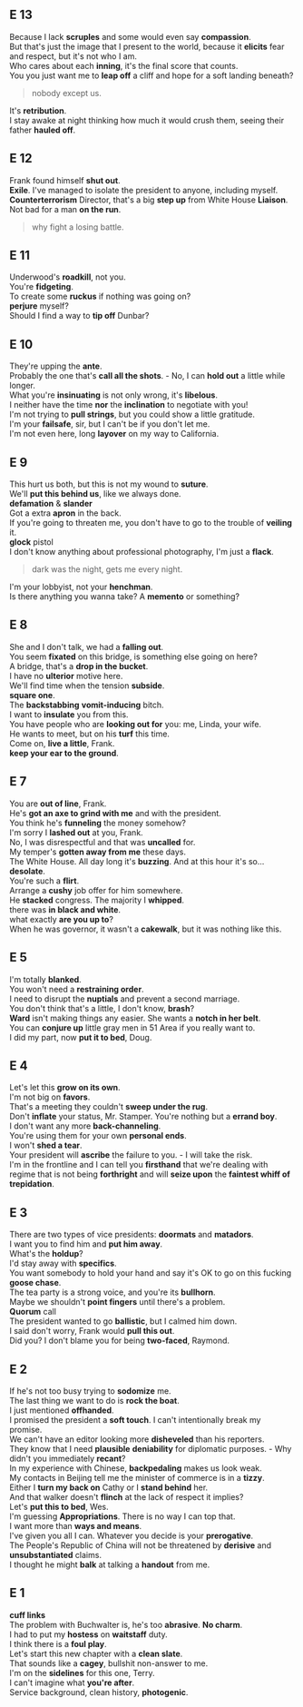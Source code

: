 
## E 13  
Because I lack **scruples** and some would even say **compassion**.  
But that's just the image that I present to the world, because it **elicits** fear and respect, but it's not who I am.  
Who cares about each **inning**, it's the final score that counts.  
You you just want me to **leap off** a cliff and hope for a soft landing beneath?  
> nobody except us.  

It's **retribution**.  
I stay awake at night thinking how much it would crush them, seeing their father **hauled off**.  


## E 12  
Frank found himself **shut out**.  
**Exile**. I've managed to isolate the president to anyone, including myself.  
**Counterterrorism** Director, that's a big **step up** from White House **Liaison**.  
Not bad for a man **on the run**.  
> why fight a losing battle.  

## E 11  
Underwood's **roadkill**, not you.  
You're **fidgeting**.  
To create some **ruckus** if nothing was going on?  
**perjure** myself?  
Should I find a way to **tip off** Dunbar?   

## E 10  
They're upping the **ante**.  
Probably the one that's **call all the shots**.  - No, I can **hold out** a little while longer.  
What you're **insinuating** is not only wrong, it's **libelous**.  
I neither have the time **nor** the **inclination** to negotiate with you!  
I'm not trying to **pull strings**, but you could show a little gratitude.  
I'm your **failsafe**, sir, but I can't be if you don't let me.  
I'm not even here, long **layover** on my way to California.  


## E 9  
This hurt us both, but this is not my wound to **suture**.  
We'll **put this behind us**, like we always done.  
**defamation** & **slander**  
Got a extra **apron** in the back.  
If you're going to threaten me, you don't have to go to the trouble of **veiling** it.  
**glock** pistol  
I don't know anything about professional photography, I'm just a **flack**.  
> dark was the night, gets me every night.  

I'm your lobbyist, not your **henchman**.  
Is there anything you wanna take? A **memento** or something?  

## E 8  
She and I don't talk, we had a **falling out**.  
You seem **fixated** on this bridge, is something else going on here?  
A bridge, that's a **drop in the bucket**.  
I have no **ulterior** motive here.  
We'll find time when the tension **subside**.  
**square one**.  
The **backstabbing** **vomit-inducing** bitch.  
I want to **insulate** you from this.  
You have people who are **looking out for** you: me, Linda,  your wife.  
He wants to meet, but on his **turf** this time.  
Come on, **live a little**, Frank.  
**keep your ear to the ground**.  


## E 7  
You are **out of line**, Frank.  
He's **got an axe to grind with me** and with the president.  
You think he's **funneling** the money somehow?  
I'm sorry I **lashed out** at you, Frank.  
No, I was disrespectful and that was **uncalled** for.  
My temper's **gotten away from me** these days.  
The White House. All day long it's **buzzing**. And at this hour it's so... **desolate**.  
You're such a **flirt**.  
Arrange a **cushy** job offer for him somewhere.  
He **stacked** congress. The majority I **whipped**.  
there was **in black and white**.  
what exactly **are you up to**?  
When he was governor, it wasn't a **cakewalk**, but it was nothing like this.  

## E 5  
I'm totally **blanked**.  
You won't need a **restraining order**.  
I need to disrupt the **nuptials** and prevent a second marriage.  
You don't think that's a little, I don't know, **brash**?  
**Ward** isn't making things any easier. She wants a **notch in her belt**.  
You can **conjure up** little gray men in 51 Area if you really want to.  
I did my part, now **put it to bed**, Doug.  

## E 4  
Let's let this **grow on its own**.  
I'm not big on **favors**.  
That's a meeting they couldn't **sweep under the rug**.  
Don't **inflate** your status, Mr. Stamper. You're nothing but a **errand boy**.  
I don't want any more **back-channeling**.  
You're using them for your own **personal ends**.  
I won't **shed a tear**.  
Your president will **ascribe** the failure to you. - I will take the risk.  
I'm in the frontline and I can tell you **firsthand** that we're dealing with regime that is not being **forthright** and will **seize upon** the **faintest whiff of trepidation**.  


## E 3  
There are two types of vice presidents: **doormats** and **matadors**.  
I want you to find him and **put him away**.  
What's the **holdup**?  
I'd stay away with **specifics**.  
You want somebody to hold your hand and say it's OK to go on this fucking **goose chase**.  
The tea party is a strong voice, and you're its **bullhorn**.  
Maybe we shouldn't **point fingers** until there's a problem.  
**Quorum** call  
The president wanted to go **ballistic**, but I calmed him down.  
I said don't worry, Frank would **pull this out**.  
Did you? I don't blame you for being **two-faced**, Raymond.  


## E 2  
If he's not too busy trying to **sodomize** me.  
The last thing we want to do is **rock the boat**.  
I just mentioned **offhanded**.  
I promised the president a **soft touch**. I can't intentionally break my promise.  
We can't have an editor looking more **disheveled** than his reporters.  
They know that I need **plausible** **deniability** for diplomatic purposes. - Why didn't you immediately **recant**?  
In my experience with Chinese, **backpedaling** makes us look weak.  
My contacts in Beijing tell me the minister of commerce is in a **tizzy**.  
Either I **turn my back on** Cathy or I **stand behind** her.  
And that walker doesn't **flinch** at the lack of respect it implies?  
Let's **put this to bed**, Wes.  
I'm guessing **Appropriations**. There is no way I can top that.  
I want more than **ways and means**.  
I've given you all I can. Whatever you decide is your **prerogative**.  
The People's Republic of China will not be threatened by **derisive** and **unsubstantiated** claims.  
I thought he might **balk** at talking a **handout** from me.  


## E 1  
**cuff links**  
The problem with Buchwalter is, he's too **abrasive**. **No charm**.  
I had to put my **hostess** on **waitstaff** duty.  
I think there is a **foul play**.  
Let's start this new chapter with a **clean slate**.  
That sounds like a **cagey**, bullshit non-answer to me.  
I'm on the **sidelines** for this one, Terry.  
I can't imagine what **you're after**.  
Service background, clean history, **photogenic**.  

